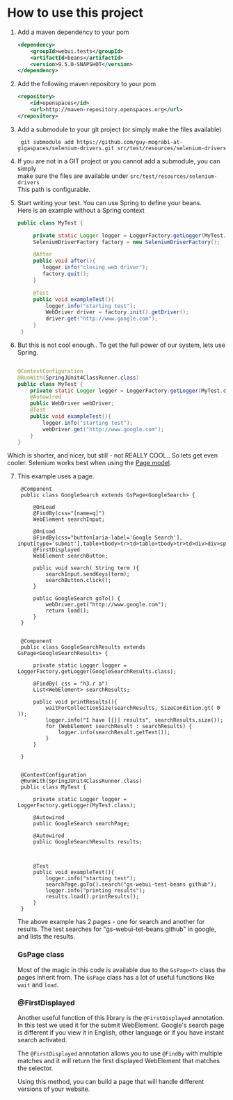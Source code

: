 How to use this project
=======================



1. Add a maven dependency to your pom

    ```xml        
    <dependency>
        <groupId>webui.tests</groupId>
        <artifactId>beans</artifactId>
        <version>9.5.0-SNAPSHOT</version>
    </dependency>
    ```


2. Add the following maven repository to your pom

    ```xml
    <repository>
        <id>openspaces</id>
        <url>http://maven-repository.openspaces.org</url>
    </repository>
    ```

3. Add a submodule to your git project (or simply make the files available)

        git submodule add https://github.com/guy-mograbi-at-gigaspaces/selenium-drivers.git src/test/resources/selenium-drivers

4. If you are not in a GIT project or you cannot add a submodule, you can simply  
   make sure the files are available under `src/test/resources/selenium-drivers`  
   This path is configurable. 

5. Start writing your test. You can use Spring to define your beans.  
   Here is an example without a Spring context

   ```java
   public class MyTest {

        private static Logger logger = LoggerFactory.getLogger(MyTest.class);
        SeleniumDriverFactory factory = new SeleniumDriverFactory();

        @After
        public void after(){
           logger.info("closing web driver");
           factory.quit();
        }

        @Test
        public void exampleTest(){
            logger.info("starting test");
            WebDriver driver = factory.init().getDriver();
            driver.get("http://www.google.com");
        }
    }
    ```


6. But this is not cool enough.. To get the full power of our system, lets use Spring.

    ```java
    
    @ContextConfiguration
    @RunWith(SpringJUnit4ClassRunner.class)
    public class MyTest {
        private static Logger logger = LoggerFactory.getLogger(MyTest.class);
        @Autowired
        public WebDriver webDriver;
        @Test
        public void exampleTest(){
            logger.info("starting test");
            webDriver.get("http://www.google.com");
        }
    }
    
    ```

  Which is shorter, and nicer, but still - not REALLY COOL.. So lets get even cooler.
  Selenium works best when using the [Page model](https://code.google.com/p/selenium/wiki/PageObjects).

7. This example uses a page.

        @Component
        public class GoogleSearch extends GsPage<GoogleSearch> {

            @OnLoad
            @FindBy(css="[name=q]")
            WebElement searchInput;

            @OnLoad
            @FindBy(css="button[aria-label='Google Search'], input[type='submit'],table>tbody>tr>td>table>tbody>tr>td>div>div>span>span>input")
            @FirstDisplayed
            WebElement searchButton;

            public void search( String term ){
                searchInput.sendKeys(term);
                searchButton.click();
            }

            public GoogleSearch goTo() {
                webDriver.get("http://www.google.com");
                return load();
            }
        }


        @Component
        public class GoogleSearchResults extends GsPage<GoogleSearchResults> {

            private static Logger logger = LoggerFactory.getLogger(GoogleSearchResults.class);

            @FindBy( css = "h3.r a")
            List<WebElement> searchResults;

            public void printResults(){
                waitForCollectionSize(searchResults, SizeCondition.gt( 0 ));
                logger.info("I have [{}] results", searchResults.size());
                for (WebElement searchResult : searchResults) {
                    logger.info(searchResult.getText());
                }
            }

        }


        @ContextConfiguration
        @RunWith(SpringJUnit4ClassRunner.class)
        public class MyTest {

            private static Logger logger = LoggerFactory.getLogger(MyTest.class);

            @Autowired
            public GoogleSearch searchPage;

            @Autowired
            public GoogleSearchResults results;



            @Test
            public void exampleTest(){
                logger.info("starting test");
                searchPage.goTo().search("gs-webui-test-beans github");
                logger.info("printing results");
                results.load().printResults();
            }
        }

    The above example has 2 pages - one for search and another for results.
    The test searches for "gs-webui-tet-beans github" in google, and lists the results.

    ###    GsPage class

    Most of the magic in this code is available due to the `GsPage<T>` class the pages inherit from.
    The `GsPage` class has a lot of useful functions like `wait` and `load`.

    ###    @FirstDisplayed

    Another useful function of this library is the `@FirstDisplayed` annotation.
    In this test we used it for the submit WebElement.
    Google's search page is different if you view it in English, other language or if you have instant search activated.

    The `@FirstDisplayed` annotation allows you to use `@FindBy` with multiple matches and it will return
    the first displayed WebElement that matches the selector.

    Using this method, you can build a page that will handle different versions of your website.



